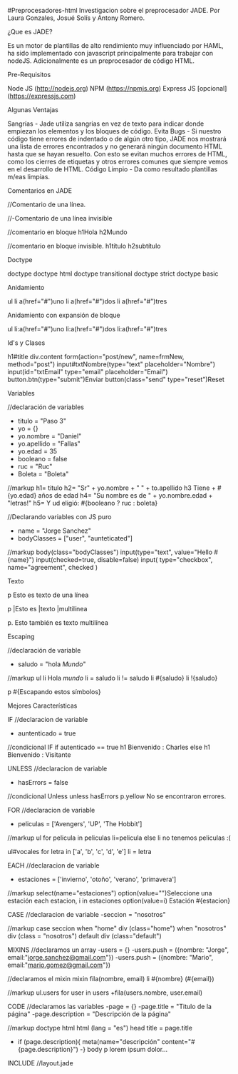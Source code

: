 #Preprocesadores-html
Investigacion sobre el preprocesador JADE. Por Laura Gonzales, Josué Solís y Antony Romero.

¿Que es JADE?

Es un motor de plantillas de alto rendimiento muy influenciado por HAML, ha sido implementado con javascript principalmente para trabajar con nodeJS.
Adicionalmente es un preprocesador de código HTML.

Pre-Requisitos

Node JS (http://nodejs.org)
NPM (https://npmjs.org)
Express JS [opcional] (https://expressjs.com)

Algunas Ventajas

Sangrías - Jade utiliza sangrias en vez de texto para indicar donde empiezan los elementos y los bloques de código.
Evita Bugs - Si nuestro código tiene errores de indentado o de algún otro tipo, JADE nos mostrará una lista de errores encontrados y no generará ningún documento HTML hasta que se hayan resuelto. Con esto se evitan muchos errores de HTML, como los cierres de etiquetas y otros errores comunes que siempre vemos en el desarrollo de HTML.
Código Limpio - Da como resultado plantillas m/eas limpias.


Comentarios en JADE

//Comentario de una línea.

//-Comentario de una línea invisible

//comentario
en bloque
h1Hola
h2Mundo

//comentario
en bloque invisible.
h1título
h2subtítulo

Doctype

doctype
doctype html
doctype transitional
doctype strict
doctype basic

Anidamiento

ul
  li
    a(href="#")uno
  li
    a(href="#")dos
  li
    a(href="#")tres


Anidamiento con expansión de bloque

ul
  li:a(href="#")uno
  li:a(href="#")dos
  li:a(href="#")tres
  
Id's y Clases

h1#title
div.content
form(action="post/new", name=frmNew, method="post")
  input#txtNombre(type="text" placeholder="Nombre")
  input(id="txtEmail" type="email" placeholder="Email")
  button.btn(type="submit")Enviar
  button(class="send" type="reset")Reset
  
Variables

//declaración de variables
- titulo = "Paso 3"
- yo = {}
- yo.nombre = "Daniel"
- yo.apellido = "Fallas"
- yo.edad = 35
- booleano = false
- ruc = "Ruc"
- Boleta = "Boleta"

//markup
h1= titulo
h2= "Sr" + yo.nombre + " " + to.apellido
h3 Tiene + #{yo.edad} años de edad
h4= "Su nombre es de " + yo.nombre.edad + "letras!"
h5= Y ud eligió: #{booleano ? ruc : boleta}

//Declarando variables con JS puro
- name = "Jorge Sanchez"
- bodyClasses = ["user", "aunteticated"]

//markup
body(class="bodyClasses")
  input(type="text", value="Hello #{name}")
  input(checked=true, disable=false)
  input(
    type="checkbox",
    name="agreement",
    checked
  )
  
Texto

p Esto es texto de una línea

p
  |Esto es
  |texto
  |multilínea
  
p.
  Esto también
  es texto
  multilínea
  
Escaping

//declaración de variable
- saludo = "hola <em>Mundo</em>"

//markup
ul
  li Hola <em>mundo</em>
  li = saludo
  li != saludo
  li #{saludo}
  li !{saludo}

p \#{Escapando estos símbolos}

Mejores Características

IF
//declaracion de variable
- auntenticado = true

//condicional IF
if autenticado == true
  h1 Bienvenido : Charles
else
  h1 Bienvenido : Visitante
  
UNLESS
//declaracion de variable
- hasErrors = false

//condicional Unless
unless hasErrors
  p.yellow No se encontraron errores.
  
FOR
//declaracion de variable
- peliculas = ['Avengers', 'UP', 'The Hobbit']

//markup
ul
  for pelicula in peliculas
    li=pelicula
  else
    li no tenemos peliculas :(
  
  ul#vocales
    for letra in ['a', 'b', 'c', 'd', 'e']
      li = letra

EACH
//declaracion de variable
- estaciones = ['invierno', 'otoño', 'verano', 'primavera']

//markup
select(name="estaciones")
  option(value="")Seleccione una estación
  each estacion, i in estaciones
    option(value=i) Estación #{estacion}

CASE
//declaracion de variable
-seccion = "nosotros"

//markup
case seccion
  when "home"
    div (class="home")
  when "nosotros"
    div (class = "nosotros")
  default
    div (class="default")

MIXINS
//declaramos un array
-users = {}
-users.push = ({nombre: "Jorge", email:"jorge.sanchez@gmail.com"})
-users.push = ({nombre: "Mario", email:"mario.gomez@gmail.com"})

//declaramos el mixin
mixin fila(nombre, email)
  li #{nombre} (#{email})

//markup
ul.users
  for user in users
    +fila(users.nombre, user.email)

CODE
//declaramos las variables
-page = {}
-page.title = "Titulo de la página"
-page.description = "Descripción de la página"

//markup
doctype html
html (lang = "es")
head
  title = page.title
  - if (page.description){
  meta(name="descripción" content="#{page.description}")
  -}
body
  p lorem ipsum dolor...

INCLUDE
//layout.jade
